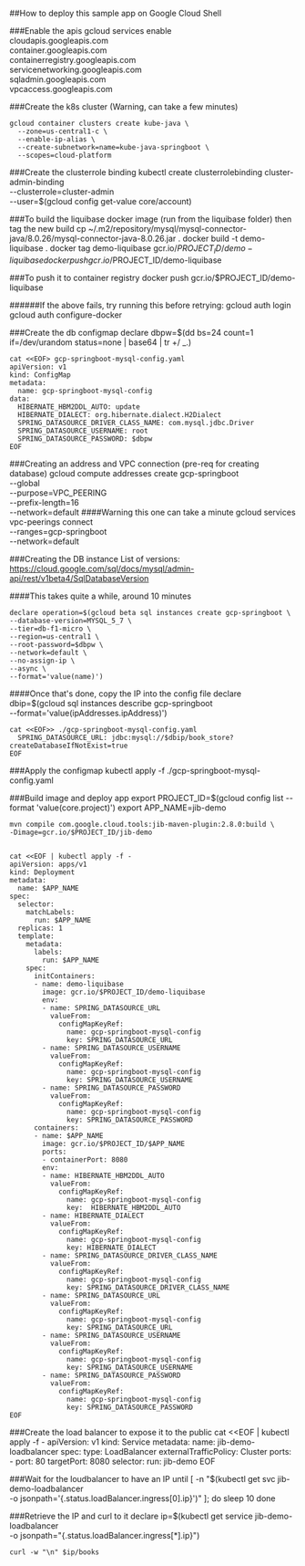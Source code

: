 ##How to deploy this sample app on Google Cloud Shell

###Enable the apis
    gcloud services enable \
      cloudapis.googleapis.com \
      container.googleapis.com \
      containerregistry.googleapis.com \
      servicenetworking.googleapis.com \
      sqladmin.googleapis.com \
      vpcaccess.googleapis.com


###Create the k8s cluster (Warning, can take a few minutes)

    gcloud container clusters create kube-java \
      --zone=us-central1-c \
      --enable-ip-alias \
      --create-subnetwork=name=kube-java-springboot \
      --scopes=cloud-platform

###Create the clusterrole binding
    kubectl create clusterrolebinding cluster-admin-binding \
    --clusterrole=cluster-admin \
    --user=$(gcloud config get-value core/account)


###To build the liquibase docker image (run from the liquibase folder) then tag the new build
    cp ~/.m2/repository/mysql/mysql-connector-java/8.0.26/mysql-connector-java-8.0.26.jar .
    docker build -t demo-liquibase .
    docker tag demo-liquibase gcr.io/$PROJECT_ID/demo-liquibase
    docker push gcr.io/$PROJECT_ID/demo-liquibase

###To push it to container registry
    docker push gcr.io/$PROJECT_ID/demo-liquibase
  
######If the above fails, try running this before retrying:
    gcloud auth login
    gcloud auth configure-docker

###Create the db configmap
    declare dbpw=$(dd bs=24 count=1 if=/dev/urandom status=none | base64 | tr +/ _.)

    cat <<EOF> gcp-springboot-mysql-config.yaml
    apiVersion: v1
    kind: ConfigMap
    metadata:
      name: gcp-springboot-mysql-config
    data:
      HIBERNATE_HBM2DDL_AUTO: update
      HIBERNATE_DIALECT: org.hibernate.dialect.H2Dialect
      SPRING_DATASOURCE_DRIVER_CLASS_NAME: com.mysql.jdbc.Driver
      SPRING_DATASOURCE_USERNAME: root
      SPRING_DATASOURCE_PASSWORD: $dbpw
    EOF


###Creating an address and VPC connection (pre-req for creating database)
    gcloud compute addresses create gcp-springboot \
    --global \
    --purpose=VPC_PEERING \
    --prefix-length=16 \
    --network=default
####Warning this one can take a minute
    gcloud services vpc-peerings connect \
    --ranges=gcp-springboot \
    --network=default

###Creating the DB instance
  List of versions: https://cloud.google.com/sql/docs/mysql/admin-api/rest/v1beta4/SqlDatabaseVersion

####This takes quite a while, around 10 minutes

    declare operation=$(gcloud beta sql instances create gcp-springboot \
    --database-version=MYSQL_5_7 \
    --tier=db-f1-micro \
    --region=us-central1 \
    --root-password=$dbpw \
    --network=default \
    --no-assign-ip \
    --async \
    --format='value(name)')


####Once that's done, copy the IP into the config file
    declare dbip=$(gcloud sql instances describe gcp-springboot \
    --format='value(ipAddresses.ipAddress)')
    
    cat <<EOF>> ./gcp-springboot-mysql-config.yaml
      SPRING_DATASOURCE_URL: jdbc:mysql://$dbip/book_store?createDatabaseIfNotExist=true
    EOF

###Apply the configmap
    kubectl apply -f ./gcp-springboot-mysql-config.yaml


###Build image and deploy app
    export PROJECT_ID=$(gcloud config list --format 'value(core.project)')
    export APP_NAME=jib-demo

    mvn compile com.google.cloud.tools:jib-maven-plugin:2.8.0:build \
    -Dimage=gcr.io/$PROJECT_ID/jib-demo


    cat <<EOF | kubectl apply -f -
    apiVersion: apps/v1
    kind: Deployment
    metadata:
      name: $APP_NAME
    spec:
      selector:
        matchLabels:
          run: $APP_NAME
      replicas: 1
      template:
        metadata:
          labels:
            run: $APP_NAME
        spec:
          initContainers:
          - name: demo-liquibase
            image: gcr.io/$PROJECT_ID/demo-liquibase
            env:
            - name: SPRING_DATASOURCE_URL
              valueFrom:
                configMapKeyRef:
                  name: gcp-springboot-mysql-config
                  key: SPRING_DATASOURCE_URL
            - name: SPRING_DATASOURCE_USERNAME
              valueFrom:
                configMapKeyRef:
                  name: gcp-springboot-mysql-config
                  key: SPRING_DATASOURCE_USERNAME
            - name: SPRING_DATASOURCE_PASSWORD
              valueFrom:
                configMapKeyRef:
                  name: gcp-springboot-mysql-config
                  key: SPRING_DATASOURCE_PASSWORD
          containers:
          - name: $APP_NAME
            image: gcr.io/$PROJECT_ID/$APP_NAME
            ports:
            - containerPort: 8080
            env:
            - name: HIBERNATE_HBM2DDL_AUTO
              valueFrom:
                configMapKeyRef:
                  name: gcp-springboot-mysql-config
                  key:  HIBERNATE_HBM2DDL_AUTO
            - name: HIBERNATE_DIALECT
              valueFrom:
                configMapKeyRef:
                  name: gcp-springboot-mysql-config
                  key: HIBERNATE_DIALECT
            - name: SPRING_DATASOURCE_DRIVER_CLASS_NAME
              valueFrom:
                configMapKeyRef:
                  name: gcp-springboot-mysql-config
                  key: SPRING_DATASOURCE_DRIVER_CLASS_NAME
            - name: SPRING_DATASOURCE_URL
              valueFrom:
                configMapKeyRef:
                  name: gcp-springboot-mysql-config
                  key: SPRING_DATASOURCE_URL
            - name: SPRING_DATASOURCE_USERNAME
              valueFrom:
                configMapKeyRef:
                  name: gcp-springboot-mysql-config
                  key: SPRING_DATASOURCE_USERNAME
            - name: SPRING_DATASOURCE_PASSWORD
              valueFrom:
                configMapKeyRef:
                  name: gcp-springboot-mysql-config
                  key: SPRING_DATASOURCE_PASSWORD
    EOF


###Create the load balancer to expose it to the public
    cat <<EOF | kubectl apply -f -
    apiVersion: v1
    kind: Service
    metadata:
      name: jib-demo-loadbalancer
    spec:
      type: LoadBalancer
      externalTrafficPolicy: Cluster
      ports:
        - port: 80
          targetPort: 8080
      selector:
        run: jib-demo
    EOF

###Wait for the loudbalancer to have an IP
    until [ -n "$(kubectl get svc jib-demo-loadbalancer \
    -o jsonpath='{.status.loadBalancer.ingress[0].ip}')" ]; do
    sleep 10
    done


###Retrieve the IP and curl to it
    declare ip=$(kubectl get service jib-demo-loadbalancer \
    -o jsonpath="{.status.loadBalancer.ingress[*].ip}")
    
    curl -w "\n" $ip/books

